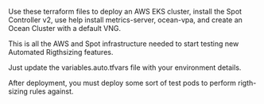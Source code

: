 Use these terraform files to deploy an AWS EKS cluster, install the Spot Controller v2, use help install metrics-server, ocean-vpa, and create an Ocean Cluster with a default VNG.

This is all the AWS and Spot infrastructure needed to start testing new Automated Rigthsizing features.

Just update the variables.auto.tfvars file with your environment details.

After deployment, you must deploy some sort of test pods to perform rigth-sizing rules against.
